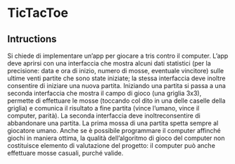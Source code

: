 # TicTacToe
## Intructions
Si chiede di implementare un’app per giocare a tris contro il computer. 
L’app deve aprirsi con una interfaccia che mostra alcuni dati statistici (per la precisione: data e ora di inizio, numero di mosse, eventuale vincitore) sulle ultime venti partite che sono state iniziate; la stessa interfaccia deve inoltre consentire di iniziare una nuova partita. Iniziando una partita si passa a una seconda interfaccia che mostra il campo di gioco (una griglia 3x3), permette di effettuare le mosse (toccando col dito in una delle caselle della griglia) e comunica il risultato a fine partita (vince l’umano, vince il computer, parità). La seconda interfaccia deve inoltreconsentire di abbandonare una partita. La prima mossa di una partita spetta sempre al giocatore umano. Anche se è possibile programmare il computer affinché giochi in maniera ottima, la qualità dell’algoritmo di gioco del computer non costituisce elemento di valutazione del progetto: il computer può anche effettuare mosse casuali, purché valide.
